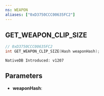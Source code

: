 ```yaml
---
ns: WEAPON
aliases: ["0xD3750CCC00635FC2"]
---
```

## GET_WEAPON_CLIP_SIZE

```c
// 0xD3750CCC00635FC2
int GET_WEAPON_CLIP_SIZE(Hash weaponHash);
```

```
NativeDB Introduced: v1207
```

## Parameters
* **weaponHash**:
